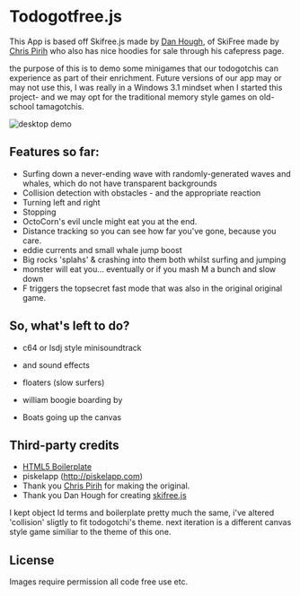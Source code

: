 # Todogotfree.js


This App is based off Skifree.js made by [Dan Hough](http://www.danhough.com/blog/skifree-js/), of SkiFree made by [Chris Pirih](http://ski.ihoc.net/) who also has nice hoodies for sale through his cafepress page.

the purpose of this is to demo some minigames that our todogotchis can experience as part of their enrichment.  Future versions of our app may or may not use this, I was really in a Windows 3.1 mindset when I started this project- and we may opt for the traditional memory style games on old-school tamagotchis.


![desktop demo](/Todogotfree.js.gif)


## Features so far:

* Surfing down a never-ending wave with randomly-generated waves and whales, which do not have transparent backgrounds
* Collision detection with obstacles - and the appropriate reaction
* Turning left and right
* Stopping
* OctoCorn's evil uncle might eat you at the end.
* Distance tracking so you can see how far you've gone, because you care.
* eddie currents and small whale jump boost
* Big rocks 'splahs' & crashing into them both whilst surfing and jumping
* monster will eat you... eventually or if you mash M a bunch and slow down
* F triggers the topsecret fast mode that was also in the original original game.

## So, what's left to do?

* c64 or lsdj style minisoundtrack 
* and sound effects

* floaters (slow surfers)
* william boogie boarding by
* Boats going up the canvas




## Third-party credits

* [HTML5 Boilerplate](http://html5boilerplate.com)
* piskelapp (http://piskelapp.com)
* Thank you [Chris Pirih](http://ski.ihoc.net/) for making the original.
* Thank you Dan Hough for creating [skifree.js](http://www.danhough.com/blog/skifree-js/) 


I kept object Id terms and boilerplate pretty much the same, i've altered 'collision' sligtly to fit todogotchi's theme.  next iteration is a different canvas style game similiar to the theme of this one.

## License

Images require permission
all code free use etc.
